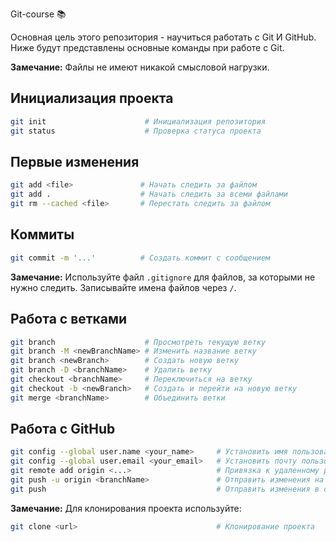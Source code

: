Git-course 📚

Основная цель этого репозитория - научиться работать с Git И GitHub.
Ниже будут представлены основные команды при работе с Git.

**Замечание:** Файлы не имеют никакой смысловой нагрузки.


## Инициализация проекта
```bash
git init                      # Инициализация репозитория
git status                    # Проверка статуса проекта
```

## Первые изменения
```bash
git add <file>               # Начать следить за файлом
git add .                    # Начать следить за всеми файлами
git rm --cached <file>       # Перестать следить за файлом
```

## Коммиты
```bash
git commit -m '...'          # Создать коммит с сообщением
```

**Замечание:** Используйте файл `.gitignore` для файлов, за которыми не нужно следить. Записывайте имена файлов через `/`.

## Работа с ветками
```bash
git branch                    # Просмотреть текущую ветку
git branch -M <newBranchName> # Изменить название ветку
git branch <newBranch>        # Создать новую ветку
git branch -D <branchName>    # Удалить ветку
git checkout <branchName>     # Переключиться на ветку
git checkout -b <newBranch>   # Создать и перейти на новую ветку
git merge <branchName>        # Объединить ветки
```

## Работа с GitHub
```bash
git config --global user.name <your_name>     # Установить имя пользователя
git config --global user.email <your_email>   # Установить почту пользователя
git remote add origin <...>                   # Привязка к удаленному репозиторию
git push -u origin <branchName>               # Отправить изменения на GitHub
git push                                      # Отправить изменения в существующий репозиторий
```

**Замечание:** Для клонирования проекта используйте:
```bash
git clone <url>                               # Клонирование проекта
```
